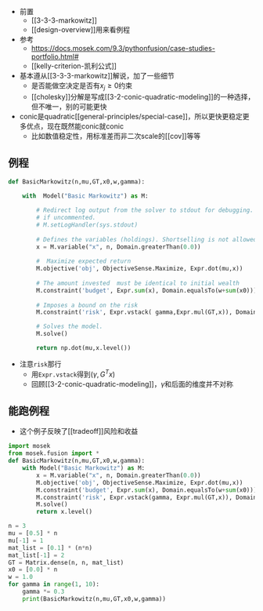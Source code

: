 - 前置
  - [[3-3-3-markowitz]]
  - [[design-overview]]用来看例程
- 参考
  - https://docs.mosek.com/9.3/pythonfusion/case-studies-portfolio.html#
  - [[kelly-criterion-凯利公式]]
- 基本遵从[[3-3-3-markowitz]]解说，加了一些细节
  - 是否能做空决定是否有$x_j\ge 0$约束
  - [[cholesky]]分解是写成[[3-2-conic-quadratic-modeling]]的一种选择，但不唯一，别的可能更快
- conic是quadratic[[general-principles/special-case]]，所以更快更稳定更多优点，现在既然能conic就conic
  - 比如数值稳定性，用标准差而非二次scale的[[cov]]等等
## 例程
```python
def BasicMarkowitz(n,mu,GT,x0,w,gamma):
    
    with  Model("Basic Markowitz") as M:

        # Redirect log output from the solver to stdout for debugging. 
        # if uncommented.
        # M.setLogHandler(sys.stdout) 
        
        # Defines the variables (holdings). Shortselling is not allowed.
        x = M.variable("x", n, Domain.greaterThan(0.0))
        
        #  Maximize expected return
        M.objective('obj', ObjectiveSense.Maximize, Expr.dot(mu,x))
        
        # The amount invested  must be identical to initial wealth
        M.constraint('budget', Expr.sum(x), Domain.equalsTo(w+sum(x0)))
        
        # Imposes a bound on the risk
        M.constraint('risk', Expr.vstack( gamma,Expr.mul(GT,x)), Domain.inQCone())

        # Solves the model.
        M.solve()

        return np.dot(mu,x.level())
```
- 注意`risk`那行
  - 用`Expr.vstack`得到$(\gamma, G^T x)$
  - 回顾[[3-2-conic-quadratic-modeling]]，$\gamma$和后面的维度并不对称
## 能跑例程
- 这个例子反映了[[tradeoff]]风险和收益
```python
import mosek
from mosek.fusion import *
def BasicMarkowitz(n,mu,GT,x0,w,gamma):
    with Model("Basic Markowitz") as M:
        x = M.variable("x", n, Domain.greaterThan(0.0))
        M.objective('obj', ObjectiveSense.Maximize, Expr.dot(mu,x))
        M.constraint('budget', Expr.sum(x), Domain.equalsTo(w+sum(x0)))
        M.constraint('risk', Expr.vstack(gamma, Expr.mul(GT,x)), Domain.inQCone())
        M.solve()
        return x.level()

n = 3
mu = [0.5] * n
mu[-1] = 1
mat_list = [0.1] * (n*n)
mat_list[-1] = 2
GT = Matrix.dense(n, n, mat_list)
x0 = [0.0] * n
w = 1.0
for gamma in range(1, 10):
    gamma *= 0.3
    print(BasicMarkowitz(n,mu,GT,x0,w,gamma))
```